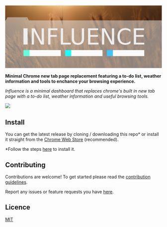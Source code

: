 ![](logo.png)

**Minimal Chrome new tab page replacement featuring a to-do list, weather information and tools to enchance your browsing experience.**

_Influence is a minimal dashboard that replaces chrome's built in new tab page with a to-do list, weather information and useful browsing tools._

![](influence.png)

## Install

You can get the latest release by cloning / downloading this repo\* or install it straight from the [Chrome Web Store](https://chrome.google.com/webstore/detail/influence/ehbacbnlkpdfkmgcmkpkaoeaoijpcihi?utm_source=chrome-ntp-icon) (recommended).

\*Follow the steps [here](https://developer.chrome.com/extensions/getstarted#unpacked) to install it.

## Contributing

Contributions are welcome! To get started please read the [contribution guidelines](https://github.com/kalpetros/influence/blob/master/CONTRIBUTING.md).

Report any issues or feature requests you have [here](https://github.com/kalpetros/influence/issues).

## Licence

[MIT](https://github.com/kalpetros/hawkpass-desktop/blob/master/LICENSE)

